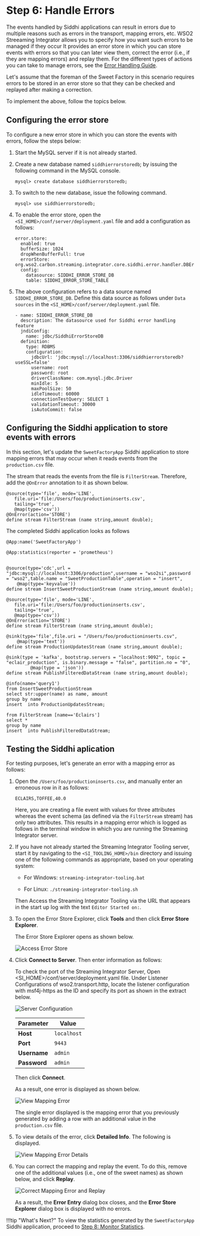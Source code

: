 # Step 6: Handle Errors

The events handled by Siddhi applications can result in errors due to multiple reasons such as errors in the transport, mapping errors, etc. WSO2 Streeaming Integrator allows you to specify how you want such errors to be managed if they occur It provides an error store in which you can store events with errors so that you can later view them, correct the error (i.e., if they are mapping errors) and replay them. For the different types of actions you can take to manage errors, see the [Error Handling Guide](../../guides/handling-errors.md).

Let's assume that the foreman of the Sweet Factory in this scenario requires errors to be stored in an error store so that they can be checked and replayed after making a correction.

To implement the above, follow the topics below.

## Configuring the error store

To configure a new error store in which you can store the events with errors, follow the steps below:

1. Start the MySQL server if it is not already started.

2. Create a new database named `siddhierrorstoredb`; by issuing the following command in the MySQL console.

    `mysql> create database siddhierrorstoredb;`
    
3. To switch to the new database, issue the following command.

    `mysql> use siddhierrorstoredb;`
    
4. To enable the error store, open the `<SI_HOME>/conf/server/deployment.yaml` file and add a configuration as follows:

    ```
    error.store:
      enabled: true
      bufferSize: 1024
      dropWhenBufferFull: true
      errorStore: org.wso2.carbon.streaming.integrator.core.siddhi.error.handler.DBErrorStore
      config:
        datasource: SIDDHI_ERROR_STORE_DB
        table: SIDDHI_ERROR_STORE_TABLE
    ```
5. The above configuration refers to a data source named `SIDDHI_ERROR_STORE_DB`. Define this data source as follows under `Data sources` in the `<SI_HOME>/conf/server/deployment.yaml` file.

    ```
    - name: SIDDHI_ERROR_STORE_DB
      description: The datasource used for Siddhi error handling feature
      jndiConfig:
        name: jdbc/SiddhiErrorStoreDB
      definition:
        type: RDBMS
        configuration:
          jdbcUrl: 'jdbc:mysql://localhost:3306/siddhierrorstoredb?useSSL=false'
          username: root
          password: root
          driverClassName: com.mysql.jdbc.Driver
          minIdle: 5
          maxPoolSize: 50
          idleTimeout: 60000
          connectionTestQuery: SELECT 1
          validationTimeout: 30000
          isAutoCommit: false
    ```

## Configuring the Siddhi application to store events with errors

In this section, let's update the `SweetFactoryApp` Siddhi application to store mapping errors that may occur when it reads events  from the `production.csv` file.

The stream that reads the events from the file is `FilterStream`. Therefore, add the `@OnError` annotation to it as shown below.

```
@source(type='file', mode='LINE',
   file.uri='file:/Users/foo/productioninserts.csv',
   tailing='true',
   @map(type='csv'))
@OnError(action='STORE')
define stream FilterStream (name string,amount double);
```


The completed Siddhi application looks as follows

```
@App:name('SweetFactoryApp')

@App:statistics(reporter = 'prometheus')


@source(type='cdc',url = "jdbc:mysql://localhost:3306/production",username = "wso2si",password = "wso2",table.name = "SweetProductionTable",operation = "insert",
	@map(type='keyvalue'))
define stream InsertSweetProductionStream (name string,amount double);

@source(type='file', mode='LINE',
   file.uri='file:/Users/foo/productioninserts.csv',
   tailing='true',
   @map(type='csv'))
@OnError(action='STORE')
define stream FilterStream (name string,amount double);

@sink(type='file',file.uri = "/Users/foo/productioninserts.csv",
	@map(type='text'))
define stream ProductionUpdatesStream (name string,amount double);

@sink(type = 'kafka', bootstrap.servers = "localhost:9092", topic = "eclair_production", is.binary.message = "false", partition.no = "0",
         @map(type = 'json'))
define stream PublishFilteredDataStream (name string,amount double);

@info(name='query1')
from InsertSweetProductionStream 
select str:upper(name) as name, amount 
group by name 
insert  into ProductionUpdatesStream;

from FilterStream [name=='Eclairs']
select * 
group by name 
insert  into PublishFilteredDataStream;
```

## Testing the Siddhi aplication

For testing purposes, let's generate an error with a mapping error as follows:

1. Open the `/Users/foo/productioninserts.csv`, and manually enter an erroneous row in it as follows:

    `ECLAIRS,TOFFEE,40.0`
    
    Here, you are creating a file event with values for three attributes whereas the event schema (as defined via the `FilterStream` stream) has only two attributes. This results in a mapping error which is logged as follows in the terminal window in which you are running the Streaming Integrator server.
    
2. If you have not already started the Streaming Integrator Tooling server, start it by navigating to the `<SI_TOOLING_HOME>/bin` directory and issuing one of the following commands as appropriate, based on your operating system:
                                                 
     - For Windows: `streaming-integrator-tooling.bat`
    
     - For Linux: `./streaming-integrator-tooling.sh`
     
    Then Access the Streaming Integrator Tooling via the URL that appears in the start up log with the text `Editor Started on:`.
    
3. To open the Error Store Explorer, click **Tools** and then click **Error Store Explorer**.
   
    The Error Store Explorer opens as shown below. 
      
    ![Access Error Store](../../images/handling-requests-with-errors/error-store-explorer-without-server.png)
    
4. Click **Connect to Server**. Then enter information as follows:

    To check the port of the Streaming Integrator Server, Open <SI_HOME>/conf/server/deployment.yaml file. Under Listener Configurations of wso2.transport.http, locate the listener configuration with msf4j-https as the ID and specify its port as shown in the extract below.
   
    ![Server Configuration](../../images/quick-start-guide-101/connect-error-store.png)
    
    |**Parameter**|**Value**    |
    |-------------|-------------|
    |**Host**     | `localhost` |
    |**Port**     | `9443`      |
    |**Username** | `admin`     |
    |**Password** | `admin`     |
    
    Then click **Connect**.
    
    As a result, one error is displayed as shown below.
    
    ![View Mapping Error](../../images/quick-start-guide-101/view-mapping-error.png)
    
    The single error displayed is the mapping error that you previously generated by adding a row with an additional value in the `production.csv` file.
       
    
5. To view details of the error, click **Detailed Info**. The following is displayed.

    ![View Mapping Error Details](../../images/quick-start-guide-101/view-mapping-error-details.png)
    
4. You can correct the mapping and replay the event. To do this, remove one of the additional values (i.e., one of the sweet names) as shown below, and click **Replay**.

    ![Correct Mapping Error and Replay](../../images/quick-start-guide-101/remove-additional-value.png)
    
    As a result, the **Error Entry** dialog box closes, and the **Error Store Explorer** dialog box is displayed with no errors.

!!!tip "What's Next?"
    To view the statistics generated by the `SweetFactoryApp` Siddhi application, proceed to [Step 8: Monitor Statistics](monitor-statistics.md).




